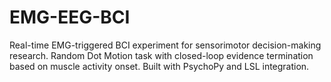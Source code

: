 # EMG-EEG-BCI
Real-time EMG-triggered BCI experiment for sensorimotor decision-making research. Random Dot Motion task with closed-loop evidence termination based on muscle activity onset. Built with PsychoPy and LSL integration.
